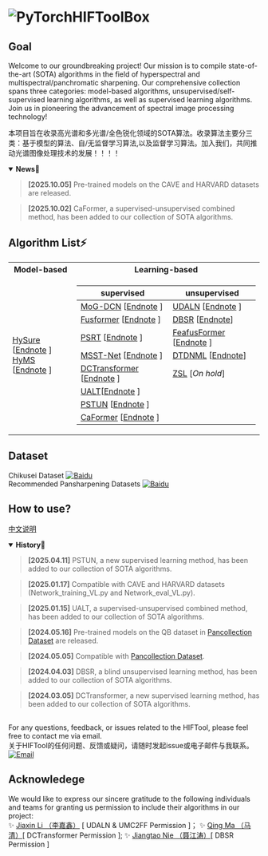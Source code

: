 # ![PyTorch](https://img.shields.io/badge/-white?style=for-the-badge&logo=pytorch)HIFToolBox
## Goal
Welcome to our groundbreaking project! Our mission is to compile state-of-the-art (SOTA) algorithms in the field of hyperspectral and multispectral/panchromatic sharpening. Our comprehensive collection spans three categories: model-based algorithms, unsupervised/self-supervised learning algorithms, as well as supervised learning algorithms. Join us in pioneering the advancement of spectral image processing technology!  

本项目旨在收录高光谱和多光谱/全色锐化领域的SOTA算法。收录算法主要分三类：基于模型的算法、自/无监督学习算法,以及监督学习算法。加入我们，共同推动光谱图像处理技术的发展！！！！

<details open>  <summary>  <b>News</b>📰 </summary> <p>
<!--  may -->  


> **[2025.10.05]**  Pre-trained models on the CAVE and HARVARD datasets are released. 

> **[2025.10.02]**  CaFormer, a supervised-unsupervised combined method, has been added to our collection of SOTA algorithms.

</p></details>

## Algorithm List⚡
<table>
<tr><th> Model-based </th><th>Learning-based</th></tr>
<tr><td>


 [HySure](https://github.com/alfaiate/HySure) [[Endnote](https://serveri.dotaindex.com/enw.php?q=info:MO4wOAc9b08J:scholar.google.com/&output=citation&scisdr=ClGi1W3VGAA:AFWwaeYAAAAAZfztZSG-TNwxaiI6XKNB_oyLblg&scisig=AFWwaeYAAAAAZfztZbzgCePAMT0xni7804KkXUQ&scisf=3&ct=citation&cd=-1&hl=zh-CN)  ]  
 [HyMS](https://github.com/Caoxuheng/HyMS) [[Endnote](https://serveri.dotaindex.com/enw.php?q=info:xLPyMJZ-FpMJ:scholar.google.com/&output=citation&scisdr=ClGi7GzdGAA:AFWwaeYAAAAAZfKHBs36iuksvtwHR3tOxJj4K_E&scisig=AFWwaeYAAAAAZfKHBi22c5pG0ocO8IdsD7IeD64&scisf=3&ct=citation&cd=-1&hl=zh-CN)  ]    
</td><td>

|   supervised   |   unsupervised   |
|--|--|
| [MoG-DCN](https://github.com/chengerr/Model-Guided-Deep-Hyperspectral-Image-Super-resolution) [[Endnote](https://serveri.dotaindex.com/enw.php?q=info:S7MfxO8q8aEJ:scholar.google.com/&output=citation&scisdr=ClGzTYxKGAA:AFWwaeYAAAAAZfzqejxMF1uMuFewQyuLumZKVjA&scisig=AFWwaeYAAAAAZfzqerlv_jCaJWoP-90-w_cFxFk&scisf=3&ct=citation&cd=-1&hl=zh-CN)  ]  |  [UDALN](https://github.com/JiaxinLiCAS/UDALN_GRSL) [[Endnote](https://serveri.dotaindex.com/enw.php?q=info:qgfL7WGaxdIJ:scholar.google.com/&output=citation&scisdr=ClH0gIhKGAA:AFWwaeYAAAAAZfztqCBAClOLL8rzuwlxJRpqoVg&scisig=AFWwaeYAAAAAZfztqN2brdoZRzp3r_r9I80dbow&scisf=3&ct=citation&cd=-1&hl=zh-CN)  ]  |  
| [Fusformer](https://github.com/J-FHu/Fusformer) [[Endnote](https://serveri.dotaindex.com/enw.php?q=info:Y_VL4yy1P_UJ:scholar.google.com/&output=citation&scisdr=ClEn-LSRGAA:AFWwaeYAAAAAZfzqzZaG0x6P_W0y8oPgrdOgHQ8&scisig=AFWwaeYAAAAAZfzqzZnBXY48xwYQSuCjBZ2Ksug&scisf=3&ct=citation&cd=-1&hl=zh-CN)  ]|[DBSR](https://github.com/JiangtaoNie/DBSR) [[Endnote](https://usercontent.cljtscd.com/scholar.enw?q=info:RsVj1tIoZW8J:scholar.google.com/&output=citation&scisdr=ClEJoW84GAA:AFWwaeYAAAAAZgzUB15HxpVbEk-pe7xcv0vQoq4&scisig=AFWwaeYAAAAAZgzUBzHlJPxWuRcd488RrViyj3o&scisf=3&ct=citation&cd=-1&hl=en)] |
| [PSRT](https://github.com/shangqideng/PSRT) [[Endnote](https://serveri.dotaindex.com/enw.php?q=info:v1UsDdmP02kJ:scholar.google.com/&output=citation&scisdr=ClEn-KBbGAA:AFWwaeYAAAAAZfzq836StZmuiBOmfmVVq4N10Os&scisig=AFWwaeYAAAAAZfzq85hczfI6DL9lRnYwzy3M_pM&scisf=3&ct=citation&cd=-1&hl=zh-CN)  ]  |[FeafusFormer](https://github.com/Caoxuheng/FeafusFormer) [[Endnote](https://serveri.dotaindex.com/enw.php?q=info:aMfnxk1NCsIJ:scholar.google.com/&output=citation&scisdr=ClE2KNo0GAA:AFWwaeYAAAAAZfzt5IO3l3FK900X1f__rVGoU7s&scisig=AFWwaeYAAAAAZfzt5KuMGawtVE7Gjgzoc0mzkQ0&scisf=3&ct=citation&cd=-1&hl=zh-CN)  ]| 
| [MSST-Net](https://github.com/jx-mzc/MSST-Net) [[Endnote](https://serveri.dotaindex.com/enw.php?q=info:SL2o22p2NUQJ:scholar.google.com/&output=citation&scisdr=ClGT3Z9GGAA:AFWwaeYAAAAAZfzrHSbuijFA2riDQJZEXZr1GnE&scisig=AFWwaeYAAAAAZfzrHYGTYyXUa-y0H73FZG5JTXM&scisf=3&ct=citation&cd=-1&hl=zh-CN)  ]  |[DTDNML](https://github.com/Shawn-H-Wang/DTDNML) [[Endnote](https://scholar.googleusercontent.com/scholar.enw?q=info:tazifhPmqcEJ:scholar.google.com/&output=citation&scisdr=CgJrHYeSEI3CgyhQrk:AAZF9b8AAAAAaOunWrlR4qbgAh3i7NsIfaJksgA&scisig=AAZF9b8AAAAAaOunWlKEuGpTy7F2p41aWnRiZWc&scisf=3&ct=citation&cd=-1&hl=ja)] |  
| [DCTransformer](https://github.com/qingma2016/DCTransformer) [[Endnote](https://serveri.dotaindex.com/enw.php?q=info:yGUmoYD5aNoJ:scholar.google.com/&output=citation&scisdr=ClG_1Q4VGAA:AFWwaeYAAAAAZfzrkFunjs4brfHK-MujBieQ_Wo&scisig=AFWwaeYAAAAAZfzrkGWmRph52cvPtHZn16FAByQ&scisf=3&ct=citation&cd=-1&hl=zh-CN)  ] |[ZSL](https://github.com/renweidian/ZSL) [*On hold*] |
| [UALT](https://github.com/JiangtaoNie/UAL)[[Endnote](https://scholar.googleusercontent.com/scholar.enw?q=info:HjlfSoeCMRoJ:scholar.google.com/&output=citation&scisdr=ClEoKphsELz5qTObULs:AFWwaeYAAAAAZ4edSLt5dkm5DMsYBDU6FvjYK2c&scisig=AFWwaeYAAAAAZ4edSHnUKpsQW7VtulKeI1OBYr0&scisf=3&ct=citation&cd=-1&hl=ja) ] | |
| [PSTUN](https://github.com/XWangBin/PSTUN ) [[Endnote](https://scholar.googleusercontent.com/scholar.enw?q=info:fYcg7aLdCPkJ:scholar.google.com/&output=citation&scisdr=CgKVok6hEI3CgxqZWnM:AAZF9b8AAAAAaN6fQnP-YOdLHZsjvUib-tv4GgA&scisig=AAZF9b8AAAAAaN6fQpU6JZU6RnrwYf35p3tZmJI&scisf=3&ct=citation&cd=-1&hl=ja)  ] | |
| [CaFormer](https://github.com/Caoxuheng/CDaFormer) [[Endnote](https://scholar.googleusercontent.com/scholar.enw?q=info:xwOjx9T4im4J:scholar.google.com/&output=citation&scisdr=CgKVok6hEI3CgxqZP_8:AAZF9b8AAAAAaN6fJ_9kux-MxVl7zJrQPRjO6Ug&scisig=AAZF9b8AAAAAaN6fJ2Gj4M5SyxrquIGdjqhT2G4&scisf=3&ct=citation&cd=-1&hl=ja)  ] | |
</td></tr> </table>   

## Dataset  
Chikusei Dataset [![Baidu](https://img.shields.io/badge/-AI&nbsp;Studio-white?style=flat&logo=baidu&logoColor=blue)](https://aistudio.baidu.com/datasetdetail/262154)  
Recommended Pansharpening Datasets [![Baidu](https://img.shields.io/badge/PanCollection-white?style=flat&logo=baidu&logoColor=blue)](https://github.com/liangjiandeng/PanCollection)

## How to use?
[中文说明](https://blog.csdn.net/Syuhen/article/details/139836202)

<details open>  <summary>  <b>History</b>📰 </summary> <p>
<!--  may -->  

> **[2025.04.11]**  PSTUN, a new supervised learning method, has been added to our collection of SOTA algorithms.

> **[2025.01.17]**  Compatible with CAVE and HARVARD datasets (Network_training_VL.py and Network_eval_VL.py).

> **[2025.01.15]**  UALT, a  supervised-unsupervised combined method, has been added to our collection of SOTA algorithms.     

> **[2024.05.16]**  Pre-trained models on the QB dataset in [Pancollection Dataset](https://github.com/liangjiandeng/PanCollection) are released.     

> **[2024.05.05]**  Compatible with [Pancollection Dataset](https://github.com/liangjiandeng/PanCollection).       

> **[2024.04.03]**  DBSR, a blind unsupervised learning method, has been added to our collection of SOTA algorithms.   
 
> **[2024.03.05]**  DCTransformer, a new supervised learning method, has been added to our collection of SOTA algorithms.  
</p></details>

## 
 For any questions, feedback, or issues related to the HIFTool, please feel free to contact me via email.  
 关于HIFTool的任何问题、反馈或疑问，请随时发起issue或电子邮件与我联系。  
  [![Email](https://img.shields.io/badge/-caoxuhengcn%20(Supporting%20EN/CN)%20-white?style=square&logo=Gmail&link=mailto:caoxuhengcn@gmail.com)](mailto:caoxuhengcn@gmail.com)   
 ## Acknowledege
We would like to express our sincere gratitude to the following individuals and teams for granting us permission to include their algorithms in our project:  
 ✨ [Jiaxin Li （李嘉鑫）](https://github.com/JiaxinLiCAS) [ UDALN & UMC2FF Permission ]； ✨ [Qing Ma （马 清）](https://github.com/qingma2016)[ DCTransformer Permission ];  ✨ [Jiangtao Nie （聂江涛）](https://github.com/JiangtaoNie)[ DBSR Permission ]  


